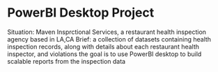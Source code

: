 # PowerBI Desktop Project
Situation: Maven Insprctional Services, a restaurant health inspection agency based in LA,CA
Brief: a collection of datasets containing health inspection records, along with details about each restaurant health inspector, and violations the goal is to use PowerBI desktop to build scalable reports from the inspection data 
